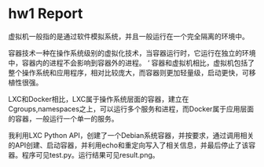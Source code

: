# hw1 Report

虚拟机一般指的是通过软件模拟系统，并且一般运行在一个完全隔离的环境中。

容器技术一种在操作系统级别的虚拟化技术，当容器运行时，它运行在独立的环境中，容器内的进程不会影响到容器外的进程。
‘
容器和虚拟机相比，虚拟机包括了整个操作系统和应用程序，相对比较庞大，而容器则更加轻量级，启动更快，可移植性很强。

LXC和Docker相比，LXC属于操作系统层面的容器，建立在Cgroups,namespaces之上，可以运行多个服务和进程，而Docker属于应用层面的容器，一般运行一个单一的服务。

我利用LXC Python API，创建了一个Debian系统容器，并按要求，通过调用相关的API创建、启动容器，并利用echo和重定向写入了相关信息，并最后停止了该容器。程序可见test.py。运行结果可见result.png。
